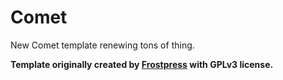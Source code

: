 # Comet
New Comet template renewing tons of thing.

**Template originally created by [Frostpress](http://frostpress.com/themes/comet/) with GPLv3 license.**
